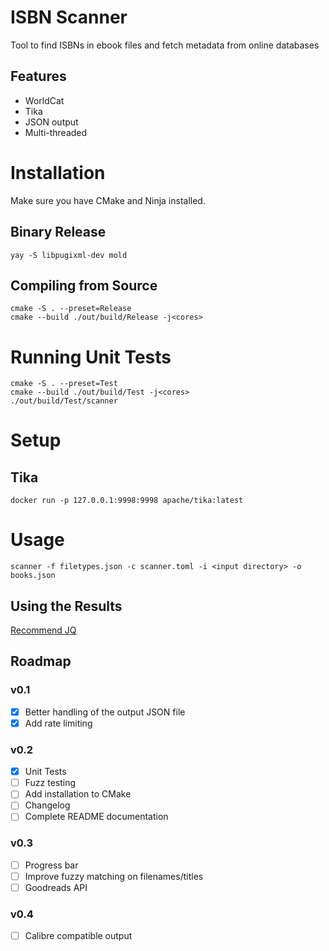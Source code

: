 # ISBN Scanner
Tool to find ISBNs in ebook files and fetch metadata from online databases

## Features

* WorldCat
* Tika
* JSON output
* Multi-threaded

# Installation

Make sure you have CMake and Ninja installed.

## Binary Release

```shell
yay -S libpugixml-dev mold
```

## Compiling from Source

```shell
cmake -S . --preset=Release
cmake --build ./out/build/Release -j<cores>
```

# Running Unit Tests

```shell
cmake -S . --preset=Test
cmake --build ./out/build/Test -j<cores>
./out/build/Test/scanner
```

# Setup

## Tika

```shell
docker run -p 127.0.0.1:9998:9998 apache/tika:latest
```

# Usage

```shell
scanner -f filetypes.json -c scanner.toml -i <input directory> -o books.json
```

## Using the Results

[Recommend JQ](https://github.com/stedolan/jq)

## Roadmap

### v0.1
* [x] Better handling of the output JSON file
* [x] Add rate limiting

### v0.2
* [x] Unit Tests
* [ ] Fuzz testing
* [ ] Add installation to CMake
* [ ] Changelog
* [ ] Complete README documentation

### v0.3
* [ ] Progress bar
* [ ] Improve fuzzy matching on filenames/titles
* [ ] Goodreads API

### v0.4
* [ ] Calibre compatible output
